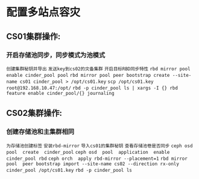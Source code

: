 # 配置多站点容灾
## CS01集群操作:
### 开启存储池同步，同步模式为池模式
`创建集群秘钥并导出`
`发送key到cs02的灾备集群`
`开启目标RBD同步特性`
`rbd mirror pool  enable cinder_pool pool` 
`rbd mirror pool peer bootstrap create --site-name cs01 cinder_pool > /opt/cs01.key` 
`scp /opt/cs01.key  root@192.168.10.47:/opt/` 
`rbd -p cinder_pool ls | xargs -I {} rbd feature enable cinder_pool/{} journaling`

## CS02集群操作:
### 创建存储池和主集群相同
`为存储池创建标签`
`安装rbd-mirror`
`导入cs01的集群秘钥`
`查看存储池卷是否同步`
`ceph osd  pool  create  cinder_pool` 
`ceph osd  pool  application  enable  cinder_pool rbd` 
`ceph orch  apply rbd-mirror --placement=1` 
`rbd mirror pool  peer bootstrap import --site-name cs02 --direction rx-only cinder_pool /opt/cs01.key`
`rbd -p cinder_pool ls` 